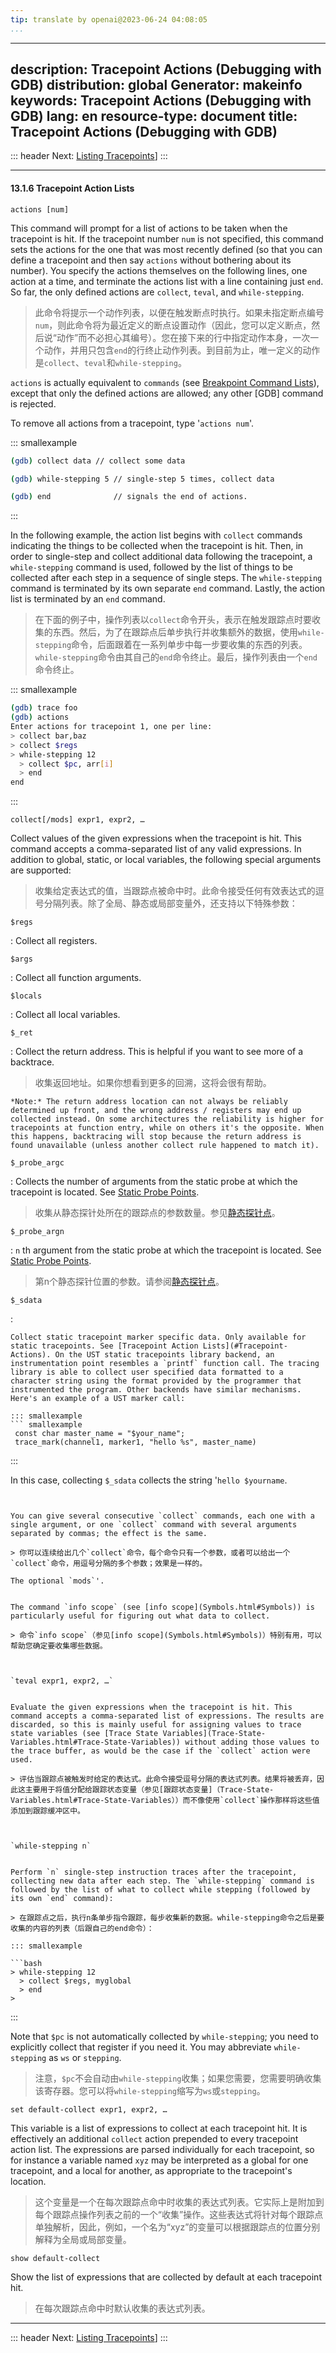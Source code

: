 ```yaml
---
tip: translate by openai@2023-06-24 04:08:05
...
```

---
description: Tracepoint Actions (Debugging with GDB)
distribution: global
Generator: makeinfo
keywords: Tracepoint Actions (Debugging with GDB)
lang: en
resource-type: document
title: Tracepoint Actions (Debugging with GDB)
---
::: header
Next: [Listing Tracepoints](Listing-Tracepoints.html#Listing-Tracepoints)]
:::

---

#### 13.1.6 Tracepoint Action Lists

`actions [num]`


This command will prompt for a list of actions to be taken when the tracepoint is hit. If the tracepoint number `num` is not specified, this command sets the actions for the one that was most recently defined (so that you can define a tracepoint and then say `actions` without bothering about its number). You specify the actions themselves on the following lines, one action at a time, and terminate the actions list with a line containing just `end`. So far, the only defined actions are `collect`, `teval`, and `while-stepping`.

> 此命令将提示一个动作列表，以便在触发断点时执行。如果未指定断点编号`num`，则此命令将为最近定义的断点设置动作（因此，您可以定义断点，然后说“动作”而不必担心其编号）。您在接下来的行中指定动作本身，一次一个动作，并用只包含`end`的行终止动作列表。到目前为止，唯一定义的动作是`collect`、`teval`和`while-stepping`。

`actions` is actually equivalent to `commands` (see [Breakpoint Command Lists](Break-Commands.html#Break-Commands)), except that only the defined actions are allowed; any other [GDB] command is rejected.

To remove all actions from a tracepoint, type '`actions num`'.

::: smallexample

```bash
(gdb) collect data // collect some data

(gdb) while-stepping 5 // single-step 5 times, collect data

(gdb) end              // signals the end of actions.
```

:::


In the following example, the action list begins with `collect` commands indicating the things to be collected when the tracepoint is hit. Then, in order to single-step and collect additional data following the tracepoint, a `while-stepping` command is used, followed by the list of things to be collected after each step in a sequence of single steps. The `while-stepping` command is terminated by its own separate `end` command. Lastly, the action list is terminated by an `end` command.

> 在下面的例子中，操作列表以`collect`命令开头，表示在触发跟踪点时要收集的东西。然后，为了在跟踪点后单步执行并收集额外的数据，使用`while-stepping`命令，后面跟着在一系列单步中每一步要收集的东西的列表。`while-stepping`命令由其自己的`end`命令终止。最后，操作列表由一个`end`命令终止。

::: smallexample

```bash
(gdb) trace foo
(gdb) actions
Enter actions for tracepoint 1, one per line:
> collect bar,baz
> collect $regs
> while-stepping 12
  > collect $pc, arr[i]
  > end
end
```

:::

`collect[/mods] expr1, expr2, …`


Collect values of the given expressions when the tracepoint is hit. This command accepts a comma-separated list of any valid expressions. In addition to global, static, or local variables, the following special arguments are supported:

> 收集给定表达式的值，当跟踪点被命中时。此命令接受任何有效表达式的逗号分隔列表。除了全局、静态或局部变量外，还支持以下特殊参数：

`$regs`

:   Collect all registers.

`$args`

:   Collect all function arguments.

`$locals`

:   Collect all local variables.

`$_ret`


:   Collect the return address. This is helpful if you want to see more of a backtrace.

> 收集返回地址。如果你想看到更多的回溯，这将会很有帮助。

```
*Note:* The return address location can not always be reliably determined up front, and the wrong address / registers may end up collected instead. On some architectures the reliability is higher for tracepoints at function entry, while on others it's the opposite. When this happens, backtracing will stop because the return address is found unavailable (unless another collect rule happened to match it).
```

`$_probe_argc`


:   Collects the number of arguments from the static probe at which the tracepoint is located. See [Static Probe Points](Static-Probe-Points.html#Static-Probe-Points).

> 收集从静态探针处所在的跟踪点的参数数量。参见[静态探针点](Static-Probe-Points.html#Static-Probe-Points)。

`$_probe_argn`


:   `n` th argument from the static probe at which the tracepoint is located. See [Static Probe Points](Static-Probe-Points.html#Static-Probe-Points).

> 第n个静态探针位置的参数。请参阅[静态探针点](Static-Probe-Points.html#Static-Probe-Points)。

`$_sdata`

:

```
Collect static tracepoint marker specific data. Only available for static tracepoints. See [Tracepoint Action Lists](#Tracepoint-Actions). On the UST static tracepoints library backend, an instrumentation point resembles a `printf` function call. The tracing library is able to collect user specified data formatted to a character string using the format provided by the programmer that instrumented the program. Other backends have similar mechanisms. Here's an example of a UST marker call:

::: smallexample
``` smallexample
 const char master_name = "$your_name";
 trace_mark(channel1, marker1, "hello %s", master_name)
```

:::

In this case, collecting `$_sdata` collects the string '`hello $yourname`.

```


You can give several consecutive `collect` commands, each one with a single argument, or one `collect` command with several arguments separated by commas; the effect is the same.

> 你可以连续给出几个`collect`命令，每个命令只有一个参数，或者可以给出一个`collect`命令，用逗号分隔的多个参数；效果是一样的。

The optional `mods`'.


The command `info scope` (see [info scope](Symbols.html#Symbols)) is particularly useful for figuring out what data to collect.

> 命令`info scope`（参见[info scope](Symbols.html#Symbols)）特别有用，可以帮助您确定要收集哪些数据。



`teval expr1, expr2, …`


Evaluate the given expressions when the tracepoint is hit. This command accepts a comma-separated list of expressions. The results are discarded, so this is mainly useful for assigning values to trace state variables (see [Trace State Variables](Trace-State-Variables.html#Trace-State-Variables)) without adding those values to the trace buffer, as would be the case if the `collect` action were used.

> 评估当跟踪点被触发时给定的表达式。此命令接受逗号分隔的表达式列表。结果将被丢弃，因此这主要用于将值分配给跟踪状态变量（参见[跟踪状态变量]（Trace-State-Variables.html#Trace-State-Variables））而不像使用`collect`操作那样将这些值添加到跟踪缓冲区中。



`while-stepping n`


Perform `n` single-step instruction traces after the tracepoint, collecting new data after each step. The `while-stepping` command is followed by the list of what to collect while stepping (followed by its own `end` command):

> 在跟踪点之后，执行n条单步指令跟踪，每步收集新的数据。while-stepping命令之后是要收集的内容的列表（后跟自己的end命令）：

::: smallexample

```bash
> while-stepping 12
  > collect $regs, myglobal
  > end
>
```

:::


Note that `$pc` is not automatically collected by `while-stepping`; you need to explicitly collect that register if you need it. You may abbreviate `while-stepping` as `ws` or `stepping`.

> 注意，`$pc`不会自动由`while-stepping`收集；如果您需要，您需要明确收集该寄存器。您可以将`while-stepping`缩写为`ws`或`stepping`。

`set default-collect expr1, expr2, …`


This variable is a list of expressions to collect at each tracepoint hit. It is effectively an additional `collect` action prepended to every tracepoint action list. The expressions are parsed individually for each tracepoint, so for instance a variable named `xyz` may be interpreted as a global for one tracepoint, and a local for another, as appropriate to the tracepoint's location.

> 这个变量是一个在每次跟踪点命中时收集的表达式列表。它实际上是附加到每个跟踪点操作列表之前的一个“收集”操作。这些表达式将针对每个跟踪点单独解析，因此，例如，一个名为“xyz”的变量可以根据跟踪点的位置分别解释为全局或局部变量。

`show default-collect`


Show the list of expressions that are collected by default at each tracepoint hit.

> 在每次跟踪点命中时默认收集的表达式列表。

---

::: header
Next: [Listing Tracepoints](Listing-Tracepoints.html#Listing-Tracepoints)]
:::
